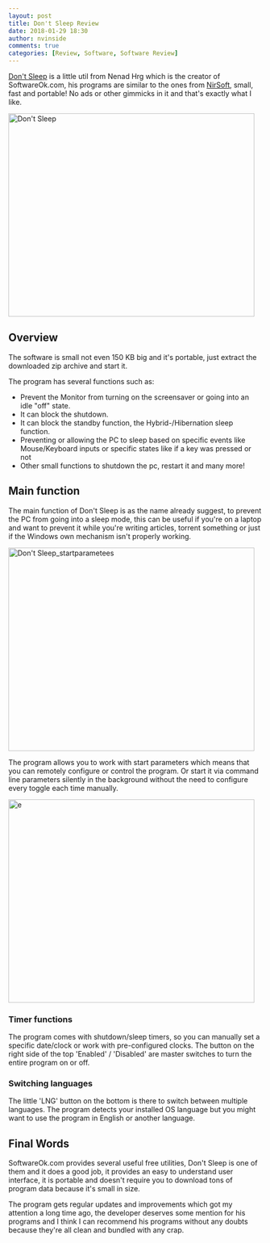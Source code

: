 ```yaml
---
layout: post
title: Don't Sleep Review
date: 2018-01-29 18:30
author: nvinside
comments: true
categories: [Review, Software, Software Review]
---
```

<a href="http://www.softwareok.com/?seite=Microsoft/DontSleep" rel="noopener">Don't Sleep</a> is a little util from Nenad Hrg which is the creator of SoftwareOk.com, his programs are similar to the ones from <a href="https://www.nirsoft.net/" rel="noopener">NirSoft</a>, small, fast and portable! No ads or other gimmicks in it and that's exactly what I like.

<img class="size-full wp-image-2385 aligncenter" src="https://chefkochblog.files.wordpress.com/2018/01/dont-sleep.png" alt="Don't Sleep" width="488" height="403" /><!--more-->

<h2>Overview</h2>

The software is small not even 150 KB big and it's portable, just extract the downloaded zip archive and start it.

The program has several functions such as:

<ul>
    <li>Prevent the Monitor from turning on the screensaver or going into an idle "off" state.</li>
    <li>It can block the shutdown.</li>
    <li>It can block the standby function, the Hybrid-/Hibernation sleep function.</li>
    <li>Preventing or allowing the PC to sleep based on specific events like Mouse/Keyboard inputs or specific states like if a key was pressed or not</li>
    <li>Other small functions to shutdown the pc, restart it and many more!</li>
</ul>

<h2>Main function</h2>

The main function of Don't Sleep is as the name already suggest, to prevent the PC from going into a sleep mode, this can be useful if you're on a laptop and want to prevent it while you're writing articles, torrent something or just if the Windows own mechanism isn't properly working.

<img class="size-full wp-image-2386 aligncenter" src="https://chefkochblog.files.wordpress.com/2018/01/dont-sleep_startparametees.png" alt="Don't Sleep_startparametees" width="488" height="403" />

The program allows you to work with start parameters which means that you can remotely configure or control the program. Or start it via command line parameters silently in the background without the need to configure every toggle each time manually.

<img class="size-full wp-image-2387 aligncenter" src="https://chefkochblog.files.wordpress.com/2018/01/e.gif" alt="e" width="488" height="403" />

<h3>Timer functions</h3>

The program comes with shutdown/sleep timers, so you can manually set a specific date/clock or work with pre-configured clocks. The button on the right side of the top 'Enabled' / 'Disabled' are master switches to turn the entire program on or off.

<h3>Switching languages</h3>

The little 'LNG' button on the bottom is there to switch between multiple languages. The program detects your installed OS language but you might want to use the program in English or another language.

<h2>Final Words</h2>

SoftwareOk.com provides several useful free utilities, Don't Sleep is one of them and it does a good job, it provides an easy to understand user interface, it is portable and doesn't require you to download tons of program data because it's small in size.

The program gets regular updates and improvements which got my attention a long time ago, the developer deserves some mention for his programs and I think I can recommend his programs without any doubts because they're all clean and bundled with any crap.
